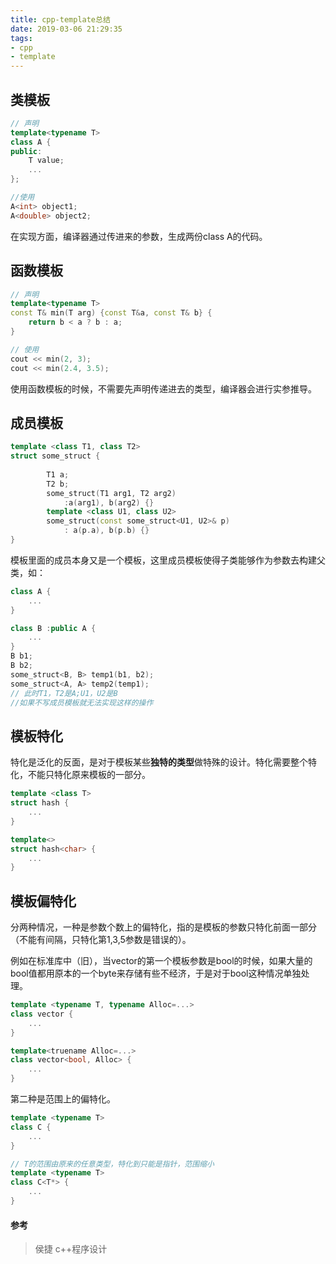 ```yaml
---
title: cpp-template总结
date: 2019-03-06 21:29:35
tags:
- cpp
- template
---
```


## 类模板
```cpp
// 声明
template<typename T>
class A {
public:
	T value;
	...
};

//使用
A<int> object1;
A<double> object2;
```
在实现方面，编译器通过传进来的参数，生成两份class A的代码。

## 函数模板

```cpp
// 声明
template<typename T>
const T& min(T arg) {const T&a, const T& b} {
    return b < a ? b : a;
}

// 使用
cout << min(2, 3);
cout << min(2.4, 3.5);
```
使用函数模板的时候，不需要先声明传递进去的类型，编译器会进行实参推导。


## 成员模板
```cpp
template <class T1, class T2>
struct some_struct {
		
		T1 a;
		T2 b;
		some_struct(T1 arg1, T2 arg2)
		    :a(arg1), b(arg2) {}
		template <class U1, class U2>
		some_struct(const some_struct<U1, U2>& p)
			: a(p.a), b(p.b) {}
}
```
模板里面的成员本身又是一个模板，这里成员模板使得子类能够作为参数去构建父类，如：

```cpp
class A {
    ...
}

class B :public A {
    ...
}
B b1;
B b2;
some_struct<B, B> temp1(b1, b2);
some_struct<A, A> temp2(temp1); 
// 此时T1，T2是A;U1，U2是B 
//如果不写成员模板就无法实现这样的操作
```

## 模板特化

特化是泛化的反面，是对于模板某些**独特的类型**做特殊的设计。特化需要整个特化，不能只特化原来模板的一部分。

```cpp
template <class T>
struct hash {
    ...
}

template<>
struct hash<char> {
    ...
}
```

## 模板偏特化
分两种情况，一种是参数个数上的偏特化，指的是模板的参数只特化前面一部分（不能有间隔，只特化第1,3,5参数是错误的）。

例如在标准库中（旧），当vector的第一个模板参数是bool的时候，如果大量的bool值都用原本的一个byte来存储有些不经济，于是对于bool这种情况单独处理。
```cpp
template <typename T, typename Alloc=...>
class vector {
	...
}

template<truename Alloc=...>
class vector<bool, Alloc> {
	...
}

```

第二种是范围上的偏特化。

```cpp
template <typename T>
class C {
	...
}

// T的范围由原来的任意类型，特化到只能是指针，范围缩小
template <typename T>
class C<T*> {
	...
}
```


#### 参考
> 侯捷 c++程序设计